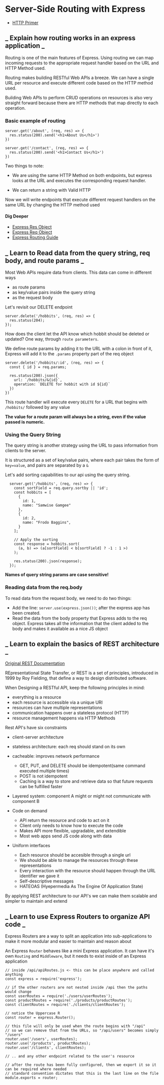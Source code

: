 # Server-Side Routing with Express

- <a href="https://www.webdevdrops.com/en/http-primer-for-frontend-developers-f091a2070637/">HTTP Primer</a>

## **_ Explain how routing works in an express application _**

Routing is one of the main features of Express. Using routing we can map incoming requests to the appropriate request handler based on the URL and HTTP Method used.

Routing makes building RESTful Web APIs a breeze. We can have a single URL per resource and execute different code based on the HTTP method used.

Building Web APIs to perform CRUD operations on resources is also very straight forward because there are HTTP methods that map directly to each operation.

### Basic example of routing

    server.get('/about', (req, res) => {
      res.status(200).send('<h1>About Us</h1>')
    })

    server.get('/contact', (req, res) => {
      res.status(200).send('<h1>Contact Us</h1>')
    })

Two things to note:

- We are using the same HTTP Method on both endpoints, but express looks at the URL and executes the corresponding request handler.

- We can return a string with Valid HTTP

Now we will write endpoints that execute different request handlers on the same URL by changing the HTTP method used

#### Dig Deeper

- <a href="https://expressjs.com/en/4x/api.html#res">Express Res Object</a>
- <a href="https://expressjs.com/en/4x/api.html#req">Express Req Object</a>
- <a href="https://expressjs.com/en/guide/routing.html">Express Routing Guide</a>

## **_ Learn to Read data from the query string, req body, and route params _**

Most Web APIs require data from clients. This data can come in different ways

- as route params
- as key/value pairs inside the query string
- as the request body

Let's revisit our DELETE endpoint

    server.delete('/hobbits', (req, res) => {
      res.status(204);
    });

How does the client let the API know which hobbit should be deleted or updated?
One way, through `route parameters`.

We define route params by adding it to the URL with a colon in front of it, Express will add it to the `.params` property part of the req object

    server.delete('/hobbits/:id', (req, res) => {
      const { id } = req.params;

      res.status(200).json({
        url: `/hobbits/&{id}`,
        operation: `DELETE for hobbit with id ${id}`
      })
    })

This route handler will execute every `DELETE` for a URL that begins with `/hobbits/` followed by any value

<strong>
The value for a route param will always be a string, even if the value passed is numeric.
</strong>

### Using the Query String

The query string is another strategy using the URL to pass information from clients to the server.

It is structured as a set of key/value pairs, where each pair takes the form of `key=value`, and pairs are separated by a `&`

Let's add sorting capabilities to our api using the query string.

      server.get('/hobbits', (req, res) => {
        const sortField = req.query.sortby || 'id';
        const hobbits = [
          {
            id: 1,
            name: "Samwise Gamgee"
          },
          {
            id: 2,
            name: "Frodo Baggins",
          }
        ];

        // Apply the sorting
        const response = hobbits.sort(
          (a, b) => (a[sortField] < b[sortField] ? -1 : 1 >)
        );

        res.status(200).json(response);
      });

<strong>Names of query string params are case sensitive!</strong>

### Reading data from the req.body

To read data from the request body, we need to do two things:

- Add the line: `server.use(express.json())`; after the express app has been created.
- Read the data from the body property that Express adds to the req object. Express takes all the information that the client added to the body and makes it available as a nice JS object

## **_ Learn to explain the basics of REST architecture _**

<a href="https://www.ics.uci.edu/~fielding/pubs/dissertation/rest_arch_style.htm">Original REST Documentation</a>

REpresentational State Transfer, or REST is a set of principles, introduced in 1999 by Roy Fielding, that define a way to design distributed software.

When Designing a RESTful API, keep the following principles in mind:

- everything is a resource
- each resource is accessible via a unique URI
- resources can have multiple representations
- communication happens over a stateless protocol (HTTP)
- resource management happens via HTTP Methods

Rest API's have six constraints

- client-server architecture
- stateless architecture: each req should stand on its own
- cacheable: improves network performance

  - GET, PUT, and DELETE should be idempotent(same command executed multiple times)
  - POST is not idempotent
  - Caching is a way to store and retrieve data so that future requests can be fulfilled faster

- Layered system: component A might or might not communicate with component B
- Code on demand

  - API return the resource and code to act on it
  - Client only needs to know how to execute the code
  - Makes API more flexible, upgradable, and extendible
  - Most web apps send JS code along with data

- Uniform interfaces
  - Each resource should be accesible through a single url
  - We should be able to manage the resources through these representations
  - Every interaction with the resource should happen through the URL identifier we gave it
  - Self-descriptive messages
  - HATEOAS (Hyepermedia As The Engine Of Application State)

By applying REST architecture to our API's we can make them scalable and simpler to maintain and extend

## **_ Learn to use Express Routers to organize API code _**

Express Routers are a way to split an application into sub-applications to make it more modular and easier to maintain and reason about

An Express `Router` behaves like a mini Express application. It can have it's own `Routing` and `Middleware`, but it needs to exist inside of an Express application

    // inside /api/apiRoutes.js <- this can be place anywhere and called anything
    const express = require('express');

    // if the other routers are not nested inside /api then the paths would change
    const userRoutes = require('./users/userRoutes');
    const productRoutes = require('./products/productRoutes');
    const clientRoutes = require('./clients/clientRoutes');

    // notice the Uppercase R
    const router = express.Router();

    // this file will only be used when the route begins with "/api"
    // so we can remove that from the URLs, so "/api/users" becomes simply "/users"
    router.use('/users', userRoutes);
    router.use('/products', productRoutes);
    router.use('/clients', clientRoutes);

    // .. and any other endpoint related to the user's resource

    // after the route has been fully configured, then we export it so it can be required where needed
    // standard convention dictates that this is the last line on the file
    module.exports = router;
